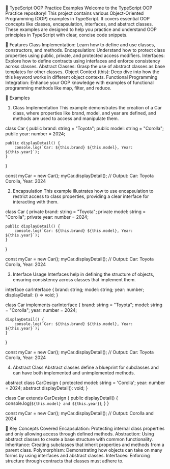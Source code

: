 🚗 TypeScript OOP Practice Examples
Welcome to the TypeScript OOP Practice repository! This project contains various Object-Oriented Programming (OOP) 
examples in TypeScript. It covers essential OOP concepts like classes, encapsulation, interfaces, and abstract classes. These examples are designed to help you practice and understand OOP principles in TypeScript with clear, concise code snippets.

🌟 Features
Class Implementation: Learn how to define and use classes, constructors, and methods.
Encapsulation: Understand how to protect class properties using public, private, and protected access modifiers.
Interfaces: Explore how to define contracts using interfaces and enforce consistency across classes.
Abstract Classes: Grasp the use of abstract classes as base templates for other classes.
Object Context (this): Deep dive into how the this keyword works in different object contexts.
Functional Programming Integration: Enhance your OOP knowledge with examples of functional programming methods like map, filter, 
and reduce.


📝 Examples
1. Class Implementation
This example demonstrates the creation of a Car class, where properties like brand, model, and year are defined, and methods are
used to access and manipulate them.

class Car {
    public brand: string = "Toyota";
    public model: string = "Corolla";
    public year: number = 2024;

    public displayDetail() {
        console.log(`Car: ${this.brand} ${this.model}, Year: ${this.year}`);
    }
}

const myCar = new Car();
myCar.displayDetail(); // Output: Car: Toyota Corolla, Year: 2024


2. Encapsulation
This example illustrates how to use encapsulation to restrict access to class properties, providing a clear interface
for interacting with them.

class Car {
    private brand: string = "Toyota";
    private model: string = "Corolla";
    private year: number = 2024;

    public displayDetail() {
        console.log(`Car: ${this.brand} ${this.model}, Year: ${this.year}`);
    }
}

const myCar = new Car();
myCar.displayDetail(); // Output: Car: Toyota Corolla, Year: 2024


3. Interface Usage
Interfaces help in defining the structure of objects, ensuring consistency across classes that implement them.

interface carInterface {
    brand: string;
    model: string;
    year: number;
    displayDetail: () => void;
}

class Car implements carInterface {
    brand: string = "Toyota";
    model: string = "Corolla";
    year: number = 2024;

    displayDetail() {
        console.log(`Car: ${this.brand} ${this.model}, Year: ${this.year}`);
    }
}

const myCar = new Car();
myCar.displayDetail(); // Output: Car: Toyota Corolla, Year: 2024


4. Abstract Class
Abstract classes define a blueprint for subclasses and can have both implemented and unimplemented methods.

abstract class CarDesign {
    protected model: string = 'Corolla';
    year: number = 2024;
    abstract displayDetail(): void;
}

class Car extends CarDesign {
    public displayDetail() {
        console.log(`${this.model} and ${this.year}`);
    }
}

const myCar = new Car();
myCar.displayDetail(); // Output: Corolla and 2024



🎯 Key Concepts Covered
Encapsulation: Protecting internal class properties and only allowing access through defined methods.
Abstraction: Using abstract classes to create a base structure with common functionality.
Inheritance: Creating subclasses that inherit properties and methods from a parent class.
Polymorphism: Demonstrating how objects can take on many forms by using interfaces and abstract classes.
Interfaces: Enforcing structure through contracts that classes must adhere to.
